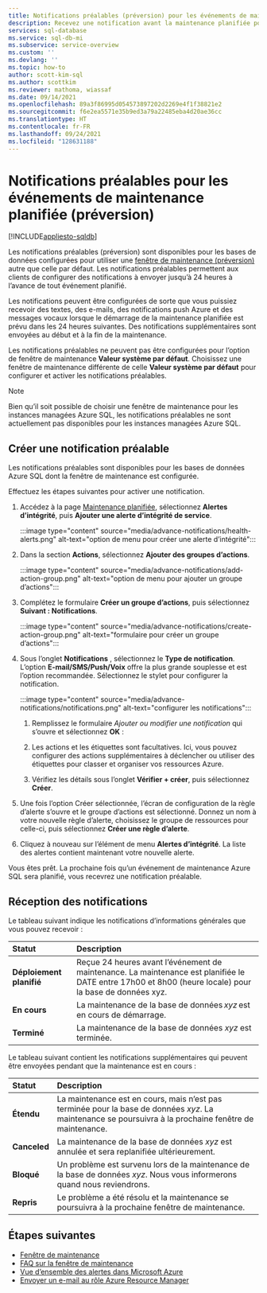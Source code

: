 ```yaml
---
title: Notifications préalables (préversion) pour les événements de maintenance planifiée
description: Recevez une notification avant la maintenance planifiée pour Azure SQL Database.
services: sql-database
ms.service: sql-db-mi
ms.subservice: service-overview
ms.custom: ''
ms.devlang: ''
ms.topic: how-to
author: scott-kim-sql
ms.author: scottkim
ms.reviewer: mathoma, wiassaf
ms.date: 09/14/2021
ms.openlocfilehash: 89a3f86995d054573897202d2269e4f1f38821e2
ms.sourcegitcommit: f6e2ea5571e35b9ed3a79a22485eba4d20ae36cc
ms.translationtype: HT
ms.contentlocale: fr-FR
ms.lasthandoff: 09/24/2021
ms.locfileid: "128631188"
---
```

# <a name="advance-notifications-for-planned-maintenance-events-preview"></a>Notifications préalables pour les événements de maintenance planifiée (préversion)
[!INCLUDE[appliesto-sqldb](../includes/appliesto-sqldb.md)]

Les notifications préalables (préversion) sont disponibles pour les bases de données configurées pour utiliser une [fenêtre de maintenance (préversion)](maintenance-window.md) autre que celle par défaut. Les notifications préalables permettent aux clients de configurer des notifications à envoyer jusqu’à 24 heures à l’avance de tout événement planifié.

Les notifications peuvent être configurées de sorte que vous puissiez recevoir des textes, des e-mails, des notifications push Azure et des messages vocaux lorsque le démarrage de la maintenance planifiée est prévu dans les 24 heures suivantes. Des notifications supplémentaires sont envoyées au début et à la fin de la maintenance.

Les notifications préalables ne peuvent pas être configurées pour l’option de fenêtre de maintenance **Valeur système par défaut**. Choisissez une fenêtre de maintenance différente de celle **Valeur système par défaut** pour configurer et activer les notifications préalables.

> [!NOTE]
> Bien qu’il soit possible de choisir une fenêtre de maintenance pour les instances managées Azure SQL, les notifications préalables ne sont actuellement pas disponibles pour les instances managées Azure SQL. 

## <a name="create-an-advance-notification"></a>Créer une notification préalable

Les notifications préalables sont disponibles pour les bases de données Azure SQL dont la fenêtre de maintenance est configurée. 

Effectuez les étapes suivantes pour activer une notification.  

1. Accédez à la page [Maintenance planifiée](https://portal.azure.com/#blade/Microsoft_Azure_Health/AzureHealthBrowseBlade/plannedMaintenance), sélectionnez **Alertes d’intégrité**, puis **Ajouter une alerte d’intégrité de service**.

    :::image type="content" source="media/advance-notifications/health-alerts.png" alt-text="option de menu pour créer une alerte d’intégrité":::

2. Dans la section **Actions**, sélectionnez **Ajouter des groupes d’actions**. 

    :::image type="content" source="media/advance-notifications/add-action-group.png" alt-text="option de menu pour ajouter un groupe d’actions":::

3. Complétez le formulaire **Créer un groupe d’actions**, puis sélectionnez **Suivant : Notifications**.  

    :::image type="content" source="media/advance-notifications/create-action-group.png" alt-text="formulaire pour créer un groupe d’actions":::

1. Sous l’onglet **Notifications** , sélectionnez le **Type de notification**. L’option **E-mail/SMS/Push/Voix** offre la plus grande souplesse et est l’option recommandée. Sélectionnez le stylet pour configurer la notification.  

    :::image type="content" source="media/advance-notifications/notifications.png" alt-text="configurer les notifications":::



   1. Remplissez le formulaire *Ajouter ou modifier une notification* qui s’ouvre et sélectionnez **OK** : 

   2. Les actions et les étiquettes sont facultatives. Ici, vous pouvez configurer des actions supplémentaires à déclencher ou utiliser des étiquettes pour classer et organiser vos ressources Azure. 

   4. Vérifiez les détails sous l’onglet **Vérifier + créer**, puis sélectionnez **Créer**. 

7. Une fois l’option Créer sélectionnée, l’écran de configuration de la règle d’alerte s’ouvre et le groupe d’actions est sélectionné. Donnez un nom à votre nouvelle règle d’alerte, choisissez le groupe de ressources pour celle-ci, puis sélectionnez **Créer une règle d’alerte**. 

8. Cliquez à nouveau sur l’élément de menu **Alertes d’intégrité**. La liste des alertes contient maintenant votre nouvelle alerte. 


Vous êtes prêt. La prochaine fois qu’un événement de maintenance Azure SQL sera planifié, vous recevrez une notification préalable.

## <a name="receiving-notifications"></a>Réception des notifications

Le tableau suivant indique les notifications d’informations générales que vous pouvez recevoir : 

|Statut|Description|
|:---|:---|
|**Déploiement planifié**| Reçue 24 heures avant l’événement de maintenance. La maintenance est planifiée le DATE entre 17h00 et 8h00 (heure locale) pour la base de données xyz.|
|**En cours** | La maintenance de la base de données *xyz* est en cours de démarrage.| 
|**Terminé** | La maintenance de la base de données *xyz* est terminée. |

Le tableau suivant contient les notifications supplémentaires qui peuvent être envoyées pendant que la maintenance est en cours : 

|Statut|Description|
|:---|:---|
|**Étendu** | La maintenance est en cours, mais n’est pas terminée pour la base de données *xyz*. La maintenance se poursuivra à la prochaine fenêtre de maintenance.| 
|**Canceled**| La maintenance de la base de données *xyz* est annulée et sera replanifiée ultérieurement. |
|**Bloqué**|Un problème est survenu lors de la maintenance de la base de données *xyz*. Nous vous informerons quand nous reviendrons.| 
|**Repris**|Le problème a été résolu et la maintenance se poursuivra à la prochaine fenêtre de maintenance.|


## <a name="next-steps"></a>Étapes suivantes

- [Fenêtre de maintenance](maintenance-window.md)
- [FAQ sur la fenêtre de maintenance](maintenance-window-faq.yml)
- [Vue d’ensemble des alertes dans Microsoft Azure](../../azure-monitor/alerts/alerts-overview.md)
- [Envoyer un e-mail au rôle Azure Resource Manager](../../azure-monitor/alerts/action-groups.md#email-azure-resource-manager-role)
